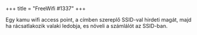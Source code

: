 +++
title = "FreeWifi #1337"
+++

Egy kamu wifi access point, a címben szereplő SSID-val hirdeti magát, majd ha rácsatlakozik valaki ledobja, es növeli a számlálót az SSID-ban.